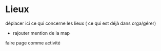 # Lieux

déplacer ici ce qui concerne les lieux ( ce qui est déjà dans orga/gérer)

+ rajouter mention de la map 

faire page comme activité